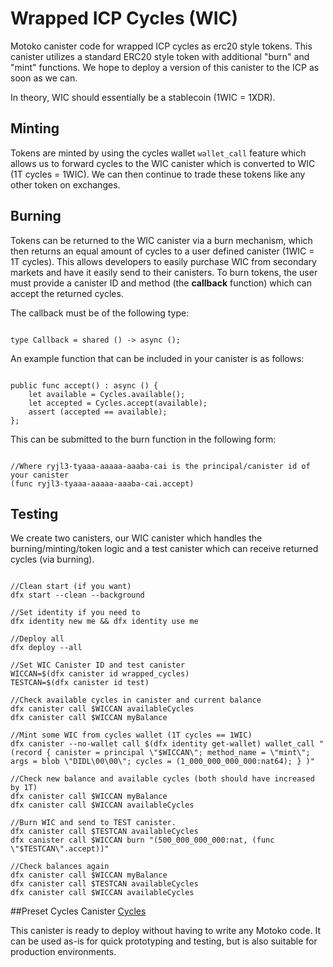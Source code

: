 # Wrapped ICP Cycles (WIC)

Motoko canister code for wrapped ICP cycles as erc20 style tokens. This canister utilizes a standard ERC20 style token with additional "burn" and "mint" functions. We hope to deploy a version of this canister to the ICP as soon as we can.

In theory, WIC should essentially be a stablecoin (1WIC = 1XDR).

## Minting
Tokens are minted by using the cycles wallet `wallet_call` feature which allows us to forward cycles to the WIC canister which is converted to WIC (1T cycles = 1WIC). We can then continue to trade these tokens like any other token on exchanges.

## Burning
Tokens can be returned to the WIC canister via a burn mechanism, which then returns an equal amount of cycles to a user defined canister (1WIC = 1T cycles). This allows developers to easily purchase WIC from secondary markets and have it easily send to their canisters. To burn tokens, the user must provide a canister ID and method (the **callback** function) which can accept the returned cycles.

The callback must be of the following type:
<pre><code>
type Callback = shared () -> async ();
</code></pre>

An example function that can be included in your canister is as follows:
<pre><code>
public func accept() : async () {
    let available = Cycles.available();
    let accepted = Cycles.accept(available);
    assert (accepted == available);
};
</code></pre>

This can be submitted to the burn function in the following form:
<pre><code>
//Where ryjl3-tyaaa-aaaaa-aaaba-cai is the principal/canister id of your canister
(func ryjl3-tyaaa-aaaaa-aaaba-cai.accept)
</code></pre>

## Testing
We create two canisters, our WIC canister which handles the burning/minting/token logic and a test canister which can receive returned cycles (via burning).

<pre><code>
//Clean start (if you want)
dfx start --clean --background

//Set identity if you need to
dfx identity new me && dfx identity use me

//Deploy all
dfx deploy --all

//Set WIC Canister ID and test canister
WICCAN=$(dfx canister id wrapped_cycles)
TESTCAN=$(dfx canister id test)

//Check available cycles in canister and current balance
dfx canister call $WICCAN availableCycles
dfx canister call $WICCAN myBalance

//Mint some WIC from cycles wallet (1T cycles == 1WIC)
dfx canister --no-wallet call $(dfx identity get-wallet) wallet_call "(record { canister = principal \"$WICCAN\"; method_name = \"mint\"; args = blob \"DIDL\00\00\"; cycles = (1_000_000_000_000:nat64); } )"

//Check new balance and available cycles (both should have increased by 1T)
dfx canister call $WICCAN myBalance
dfx canister call $WICCAN availableCycles

//Burn WIC and send to TEST canister. 
dfx canister call $TESTCAN availableCycles
dfx canister call $WICCAN burn "(500_000_000_000:nat, (func \"$TESTCAN\".accept))"

//Check balances again
dfx canister call $WICCAN myBalance
dfx canister call $TESTCAN availableCycles
dfx canister call $WICCAN availableCycles
</code></pre>

##Preset Cycles Canister
[Cycles](https://github.com/ALLiDoizCode/wrapped_cycles)

This canister is ready to deploy without having to write any Motoko code. It can be used as-is for quick prototyping and testing, but is also suitable for production environments.